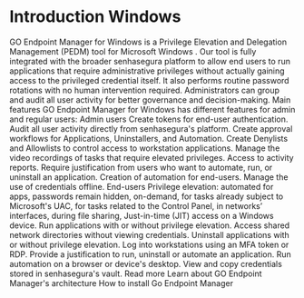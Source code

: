 # Introduction Windows 

GO Endpoint Manager for Windows is a Privilege Elevation and Delegation Management (PEDM) tool for Microsoft 
Windows
.
Our tool is fully integrated with the broader senhasegura platform to allow end users to run applications that require administrative privileges without actually gaining access to the privileged credential itself. It also performs routine password rotations with no human intervention required. Administrators can group and audit all user activity for better governance and decision-making.
Main features
GO Endpoint Manager for Windows has different features for admin and regular users:
Admin users
Create tokens for end-user authentication.
Audit all user activity directly from senhasegura's platform.
Create approval workflows for Applications, Uninstallers, and Automation.
Create Denylists and Allowlists to control access to workstation applications.
Manage the video recordings of tasks that require elevated privileges.
Access to activity reports.
Require justification from users who want to automate, run, or uninstall an application.
Creation of automation for end-users.
Manage the use of credentials offline.
End-users
Privilege elevation:
automated for apps, passwords remain hidden,
on-demand, for tasks already subject to Microsoft's UAC,
for tasks related to the Control Panel,
in networks’ interfaces,
during file sharing,
Just-in-time (JIT) access on a Windows device.
Run applications with or without privilege elevation.
Access shared network directories without viewing credentials.
Uninstall applications with or without privilege elevation.
Log into workstations using an MFA token or RDP.
Provide a justification to run, uninstall or automate an application.
Run automation on a browser or device's desktop.
View and copy credentials stored in senhasegura's vault.
Read more
Learn about GO Endpoint Manager's 
architecture
How to 
install
 Go Endpoint Manager
